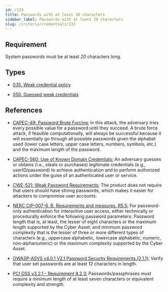 ```yaml
---
id: r133
title: Passwords with at least 20 characters
sidebar_label: Passwords with at least 20 characters
slug: /criteria/credentials/133
---
```


## Requirement

System passwords must be
at least *20* characters long.

## Types

- [035. Weak credential policy](/types/035)

- [050. Guessed weak credentials](/types/050)

## References

- [CAPEC-49: Password Brute Forcing:](http://capec.mitre.org/data/definitions/49.html)
In this attack,
the adversary tries
every possible value for a password
until they succeed.
A brute force attack,
if feasible computationally,
will always be successful
because it will essentially go through
all possible passwords
given the alphabet used (lower case letters,
upper case letters, numbers,
symbols, etc.)
and the maximum length
of the password.

- [CAPEC-560: Use of Known Domain Credentials:](http://capec.mitre.org/data/definitions/560.html)
An adversary guesses or obtains
(i.e., steals or purchases) legitimate credentials
(e.g., userID/password)
to achieve authentication
and to perform authorized actions
under the guise of an authenticated user
or service.

- [CWE-521: Weak Password Requirements:](https://cwe.mitre.org/data/definitions/521.html)
The product does not require
that users should have strong passwords,
which makes it easier for attackers
to compromise user accounts.

- [NERC CIP-007-6. B. Requirements and measures. R5.5:](https://www.nerc.com/pa/Stand/Reliability%20Standards/CIP-007-6.pdf)
For password-only authentication
for interactive user access,
either technically or procedurally
enforce the following password parameters:
Password length that is,
at least, 
the lesser of eight characters
or the maximum length supported
by the Cyber Asset;
and minimum password complexity
that is the lesser of three or more
different types of characters
(e.g., uppercase alphabetic, lowercase alphabetic,
numeric, non-alphanumeric)
or the maximum complexity supported
by the Cyber Asset.

- [OWASP-ASVS v4.0.1 V2.1 Password Security Requirements.(2.1.1):](https://owasp.org/www-project-application-security-verification-standard/)
Verify that user set passwords
are at least 12 characters in length.

- [PCI DSS v3.2.1 - Requirement 8.2.3:](https://www.pcisecuritystandards.org/documents/PCI_DSS_v3-2-1.pdf)
Passwords/passphrases must require
a minimum length of at least seven characters
or equivalent complexity and strength.

